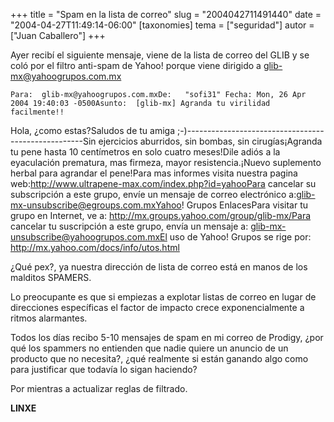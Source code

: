 +++
title = "Spam en la lista de correo"
slug = "2004042711491440"
date = "2004-04-27T11:49:14-06:00"
[taxonomies]
tema = ["seguridad"]
autor = ["Juan Caballero"]
+++

Ayer recibí el siguiente mensaje, viene de la lista de correo del GLIB y
se coló por el filtro anti-spam de Yahoo! porque viene dirigido a
glib-mx@yahoogrupos.com.mx

  

    Para:  glib-mx@yahoogrupos.com.mxDe:   "sofi31" Fecha: Mon, 26 Apr 2004 19:40:03 -0500Asunto:  [glib-mx] Agranda tu virilidad facilmente!!

<!-- more -->
Hola, ¿como estas?Saludos de tu amiga
;-)----------------------------------------------------Sin ejercicios
aburridos, sin bombas, sin cirugías¡Agranda tu pene hasta 10 centímetros
en solo cuatro meses!Dile adiós a la eyaculación prematura, mas firmeza,
mayor resistencia.¡Nuevo suplemento herbal para agrandar el pene!Para
mas informes visita nuestra pagina
web:http://www.ultrapene-max.com/index.php?id=yahooPara cancelar su
subscripción a este grupo, envíe un mensaje de correo electrónico
a:glib-mx-unsubscribe@egroups.com.mxYahoo! Grupos EnlacesPara visitar tu
grupo en Internet, ve a: http://mx.groups.yahoo.com/group/glib-mx/Para
cancelar tu suscripción a este grupo, envía un mensaje a:
glib-mx-unsubscribe@yahoogrupos.com.mxEl uso de Yahoo! Grupos se rige
por: http://mx.yahoo.com/docs/info/utos.html

  

¿Qué pex?, ya nuestra dirección de lista de correo está en manos de los
malditos SPAMERS.

Lo preocupante es que si empiezas a explotar listas de correo en lugar
de direcciones específicas el factor de impacto crece exponencialmente a
ritmos alarmantes.

Todos los días recibo 5-10 mensajes de spam en mi correo de Prodigy,
¿por qué los spammers no entienden que nadie quiere un anuncio de un
producto que no necesita?, ¿qué realmente si están ganando algo como
para justificar que todavía lo sigan haciendo?

Por mientras a actualizar reglas de filtrado.

  
  
**LINXE**

